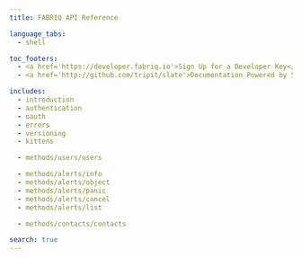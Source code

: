 ```yaml
---
title: FABRIQ API Reference

language_tabs:
  - shell

toc_footers:
  - <a href='https://developer.fabriq.io'>Sign Up for a Developer Key</a>
  - <a href='http://github.com/tripit/slate'>Documentation Powered by Slate</a>

includes:
  - introduction
  - authentication
  - oauth
  - errors
  - versioning
  - kittens

  - methods/users/users

  - methods/alerts/info
  - methods/alerts/object
  - methods/alerts/panic
  - methods/alerts/cancel
  - methods/alerts/list

  - methods/contacts/contacts

search: true
---
```

